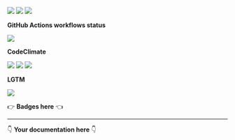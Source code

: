 ![](https://img.shields.io/github/package-json/v/kaskadi/request-amz-stock-update)
![](https://img.shields.io/badge/code--style-standard-blue)
![](https://img.shields.io/github/license/kaskadi/request-amz-stock-update?color=blue)

**GitHub Actions workflows status**

![](https://img.shields.io/github/workflow/status/kaskadi/request-amz-stock-update/deploy?label=deployed&logo=Amazon%20AWS)
<!-- Only for branches which are not release/** or master -->
<!-- ![](https://img.shields.io/github/workflow/status/kaskadi/request-amz-stock-update/syntax-test?label=syntax-test&logo=serverless) -->

**CodeClimate**

[![](https://img.shields.io/codeclimate/maintainability/kaskadi/request-amz-stock-update?label=maintainability&logo=Code%20Climate)](https://codeclimate.com/github/kaskadi/request-amz-stock-update)
[![](https://img.shields.io/codeclimate/tech-debt/kaskadi/request-amz-stock-update?label=technical%20debt&logo=Code%20Climate)](https://codeclimate.com/github/kaskadi/request-amz-stock-update)
[![](https://img.shields.io/codeclimate/coverage/kaskadi/request-amz-stock-update?label=test%20coverage&logo=Code%20Climate)](https://codeclimate.com/github/kaskadi/request-amz-stock-update)

**LGTM**

[![](https://img.shields.io/lgtm/grade/javascript/github/kaskadi/request-amz-stock-update?label=code%20quality&logo=LGTM)](https://lgtm.com/projects/g/kaskadi/request-amz-stock-update/?mode=list&logo=LGTM)

:point_right: **Badges here** :point_left:

****

:point_down: **Your documentation here** :point_down:
